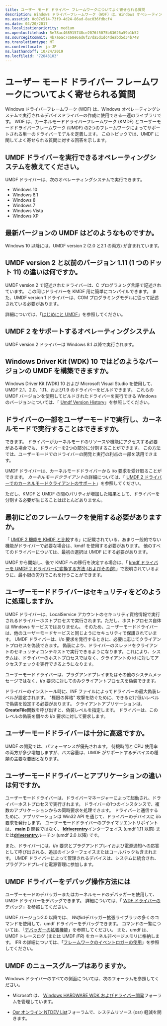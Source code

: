 ```yaml
---
title: ユーザー モード ドライバー フレームワークについてよく寄せられる質問
description: Windows ドライバーフレームワーク (WDF) は、Windows オペレーティングシステムで実行されるデバイスドライバーの作成に使用できる一連のライブラリです。
ms.assetid: 0c07e514-73f9-4d24-86ad-8ac036fdbcf4
ms.date: 04/20/2017
ms.localizationpriority: medium
ms.openlocfilehash: 5e78ac468915748ce2076f5075b83626a59b1b52
ms.sourcegitcommit: 4b7a6ac7c68e6ad6f27da5d1dc4deabd5d34b748
ms.translationtype: MT
ms.contentlocale: ja-JP
ms.lasthandoff: 10/24/2019
ms.locfileid: "72843103"
---
```

# <a name="user-mode-driver-framework-frequently-asked-questions"></a>ユーザー モード ドライバー フレームワークについてよく寄せられる質問


Windows ドライバーフレームワーク (WDF) は、Windows オペレーティングシステムで実行されるデバイスドライバーの作成に使用できる一連のライブラリです。 WDF は、カーネルモードドライバーフレームワーク (KMDF) とユーザーモードドライバーフレームワーク (UMDF) の2つのフレームワークによってサポートされる単一のドライバーモデルを定義します。 このトピックでは、UMDF に関してよく寄せられる質問に対する回答を示します。

## <a name="which-operating-systems-can-run-umdf-drivers"></a>UMDF ドライバーを実行できるオペレーティングシステムを教えてください。


UMDF ドライバーは、次のオペレーティングシステムで実行できます。

-   Windows 10
-   Windows 8.1
-   Windows 8
-   Windows 7
-   Windows Vista
-   Windows XP

## <a name="what-is-the-most-recent-version-of-umdf"></a>最新バージョンの UMDF はどのようなものですか。


Windows 10 以降には、UMDF version 2 (2.0 と2.1 の両方) が含まれています。

## <a name="what-is-the-difference-between-umdf-version-2-and-the-previous-version-111-one-dot-eleven"></a>UMDF version 2 と以前のバージョン 1.11 (1 つのドット 11) の違いは何ですか。


UMDF version 2 で記述されたドライバーは、C プログラミング言語で記述されています。 この同じドライバーを KMDF 用に簡単にコンパイルできます。 また、UMDF version 1 ドライバーは、COM プログラミングモデルに従って記述されている必要があります。 

詳細については、「[はじめにと UMDF](getting-started-with-umdf-version-2.md)」を参照してください。

## <a name="which-operating-systems-support-umdf-2"></a>UMDF 2 をサポートするオペレーティングシステム


UMDF version 2 ドライバーは Windows 8.1 以降で実行されます。

## <a name="which-umdf-versions-can-i-build-against-in-windows-driver-kit-wdk10"></a>Windows Driver Kit (WDK) 10 ではどのようなバージョンの UMDF を構築できますか。


Windows Driver Kit (WDK) 10 および Microsoft Visual Studio を使用して、UMDF 2.1、2.0、1.11、および1.9 のドライバーをビルドできます。 これらの UMDF バージョンを使用してビルドされたドライバーを実行できる Windows のバージョンについては、「 [Umdf Version History](umdf-version-history.md)」を参照してください。

## <a name="can-i-write-part-of-my-driver-to-run-in-user-mode-and-part-in-kernel-mode"></a>ドライバーの一部をユーザーモードで実行し、カーネルモードで実行することはできますか。


できます。 ドライバーがカーネルモードのリソースや機能にアクセスする必要がある場合でも、ドライバーを2つの部分に分割することができます。 この方法では、ユーザーモードでのドライバーの開発と実行の利点の一部を活用できます。

UMDF ドライバーは、カーネルモードドライバーから i/o 要求を受け取ることができます。 *カーネルモードクライアント*の詳細については、「 [UMDF 2 ドライバーでのカーネルモードクライアントのサポート](supporting-kernel-mode-clients-in-umdf-drivers.md)」を参照してください。

ただし、KMDF と UMDF の間のパリティが増加した結果として、ドライバーを分割する必要が生じることはほとんどありません。

##  <a name="which-framework-should-i-start-with"></a>最初にどのフレームワークを使用する必要がありますか。


「 [UMDF 2 機能を KMDF と比較](comparing-umdf-2-0-functionality-to-kmdf.md)する」に記載されている、あまり一般的でない機能がドライバーで必要な場合は、kmdf を使用する必要があります。 他のすべてのドライバーについては、最初の選択は UMDF にする必要があります。

UMDF から開始し、後で KMDF への移行を決定する場合は、「 [kmdf ドライバーを UMDF 2 ドライバーに変換する方法 (およびその逆)](how-to-generate-a-umdf-driver-from-a-kmdf-driver.md)」で説明されているように、最小限の労力でこれを行うことができます。

## <a name="how-do-user-mode-drivers-handle-security"></a>ユーザーモードドライバーはセキュリティをどのように処理しますか。


UMDF ドライバーは、LocalService アカウントのセキュリティ資格情報で実行されるドライバーホストプロセスで実行されます。ただし、ホストプロセス自体は Windows サービスではありません。 そのため、ユーザーモードドライバーは、他のユーザーモードサービスと同じようにセキュリティで保護されています。 UMDF ドライバーは、i/o 要求を発行するときに、必要に応じてクライアントプロセスを偽装できます。 偽装により、ドライバーのスレッドをクライアントのセキュリティコンテキストで実行できるようになります。これにより、システムは、ドライバーのホストプロセスではなく、クライアントの id に対してアクセスチェックを実行できるようになります。

ユーザーモードドライバーは、プラグアンドプレイまたはその他のシステムメッセージではなく、i/o 要求に対してのみクライアントプロセスを偽装できます。

ドライバーのインストール時に、INF ファイルによってドライバーの最大偽装レベルが設定されます。 "権限の昇格" 攻撃を防ぐために、できるだけ低いレベルで偽装を設定する必要があります。 クライアントアプリケーションは、 **CreateFile**関数を呼び出すと、偽装レベルを指定します。 ドライバーは、このレベルの偽装を個々の i/o 要求に対して要求します。

## <a name="will-a-user-mode-driver-be-fast-enough"></a>ユーザーモードドライバーは十分に高速ですか。


UMDF の開発では、パフォーマンスが優先されます。 待機時間と CPU 使用率の両方が多少増加しますが、バス容量は、UMDF がサポートするデバイスの種類の主要な要因となります。

## <a name="what-is-the-difference-between-a-user-mode-driver-and-an-application"></a>ユーザーモードドライバーとアプリケーションの違いは何ですか。


ユーザーモードドライバーは、ドライバーマネージャーによって起動され、ドライバーホストプロセスで実行されます。 ドライバーの1つのインスタンスで、複数のアプリケーションからの同時要求を処理できます。 ドライバーと通信するために、アプリケーションは Win32 API を通じて、ドライバーのデバイスに i/o 要求を発行します。 ユーザーモードドライバーのプライマリエントリポイントは、 **main ()** 関数ではなく、 [**Idriverentry**](https://docs.microsoft.com/windows-hardware/drivers/ddi/wudfddi/nn-wudfddi-idriverentry)インターフェイス (umdf 1.11 以前) または[**driverentry**](https://docs.microsoft.com/windows-hardware/drivers/wdf/driverentry-for-kmdf-drivers)ルーチン (umdf 2.0 以降) です。

また、ドライバーには、i/o 要求とプラグアンドプレイおよび電源通知への応答として呼び出される、追加のインターフェイスまたはコールバックも含まれます。 UMDF ドライバーによって管理されるデバイスは、システムに統合され、プラグアンドプレイと電源管理に参加します。

## <a name="how-do-i-debug-a-umdf-driver"></a>UMDF ドライバーをデバッグ操作方法には


ユーザーモードのデバッガーまたはカーネルモードのデバッガーを使用して、UMDF ドライバーをデバッグできます。 詳細については、「 [WDF ドライバーのデバッグ](debugging-a-wdf-driver.md)」を参照してください。

UMDF バージョン2.0 以降では、 *Wdfkd*デバッガー拡張ライブラリの多くのコマンドを使用して、umdf ドライバーをデバッグできます。 コマンドの一覧については、「[デバッガーの拡張機能](debugger-extensions-for-kmdf-drivers.md)」を参照してください。 また、umdf は、UMDF トレースログ (または UMDF *IFR*) をカーネル非ページメモリに格納します。 IFR の詳細については、「[フレームワークのイベントロガーの使用](using-the-framework-s-event-logger.md)」を参照してください。

## <a name="is-there-a-newsgroup-for-umdf"></a>UMDF のニュースグループはありますか。


Windows ドライバーのすべての側面については、次のフォーラムを参照してください。

-   Microsoft は、 [Windows HARDWARE WDK およびドライバー開発](https://social.msdn.microsoft.com/Forums/windowsdesktop/home?forum=wdk)フォーラムを管理しています。

-   [Osr オンライン NTDEV List](https://community.osr.com/)フォーラムで、システムリソース (osr) 軽減を開きます。

 

 





